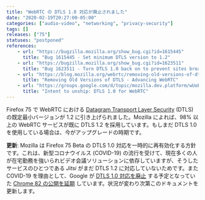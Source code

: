 ```yaml
---
title: "WebRTC の DTLS 1.0 対応が廃止されました"
date: "2020-02-19T20:27:00-05:00"
categories: ["audio-video", "networking", "privacy-security"]
tags: []
releases: ["75"]
statuses: "postponed"
references:
    - url: "https://bugzilla.mozilla.org/show_bug.cgi?id=1615445"
      title: "Bug 1615445 - Set minimum DTLS version to 1.2"
    - url: "https://bugzilla.mozilla.org/show_bug.cgi?id=1623511"
      title: "Bug 1623511 - Turn DTLS 1.0 back on to prevent sites breaking during Covid-19 traffic increase"
    - url: "https://blog.mozilla.org/webrtc/removing-old-versions-of-dtls/"
      title: "Removing Old Versions of DTLS - Advancing WebRTC"
    - url: "https://groups.google.com/d/topic/mozilla.dev.platform/wUoBf0FqqcE/discussion"
      title: "Intent to unship: DTLS 1.0 for WebRTC"
---
```

Firefox 75 で WebRTC における [Datagram Transport Layer Security](https://developer.mozilla.org/docs/Glossary/DTLS) (DTLS) の既定最小バージョンが 1.2 に引き上げられました。Mozilla によれば、98% 以上の WebRTC サービスが既に DTLS 1.2 を採用しています。もしまだ DTLS 1.0 を使用している場合は、今がアップグレードの時期です。

**更新**: Mozilla は Firefox 75 Beta の DTLS 1.0 対応を一時的に再有効化する方針です。これは、新型コロナウイルス (COVID-19) の流行を受けて、現在多くの人が在宅勤務を強いられビデオ会議ソリューションに依存していますが、そうしたサービスのひとつである *Jitsi* がまだ DTLS 1.2 に対応していないためです。また COVID-19 を理由として、Google が [DTLS 1.0 対応を廃止](https://bugs.chromium.org/p/webrtc/issues/detail?id=10261) する予定となっていた [Chrome 82 の公開を延期](https://blog.chromium.org/2020/03/upcoming-chrome-releases.html) しています。状況が変わり次第このドキュメントを更新します。
